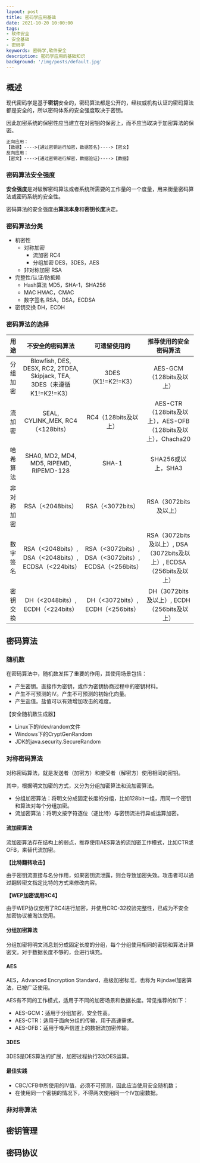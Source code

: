 ```yaml
---
layout: post
title: 密码学应用基础
date: 2021-10-20 10:00:00
tags:
- 软件安全
- 安全基础
- 密码学
keywords: 密码学,软件安全
description: 密码学应用的基础知识
background: '/img/posts/default.jpg'
---
```


## 概述

现代密码学是基于**密钥**安全的，密码算法都是公开的，经权威机构认证的密码算法都是安全的，所以密码体系的安全强度取决于密钥。

因此加密系统的保密性应当建立在对密钥的保密上，而不应当取决于加密算法的保密。

```txt
正向应用：
【数据】---->{通过密钥进行加密，数据签名}---->【密文】
反向应用：
【密文】---->{通过密钥进行解密，数据验证}---->【数据】
```

### 密码算法安全强度

**安全强度**是对破解密码算法或者系统所需要的工作量的一个度量，用来衡量密码算法或密码系统的安全性。

密码算法的安全强度由**算法本身**和**密钥长度**决定。

### 密码算法分类

- 机密性
  - 对称加密
    - 流加密 RC4
    - 分组加密 DES，3DES，AES
  - 非对称加密 RSA
- 完整性/认证/防抵赖
  - Hash算法 MD5，SHA-1，SHA256
  - MAC HMAC，CMAC
  - 数字签名 RSA，DSA，ECDSA
- 密钥交换 DH，ECDH

### 密码算法的选择

| 用途 | 不安全的密码算法 | 可遗留使用的 | 推荐使用的安全密码算法|
| :--: | :--: | :--: | :--: |
| 分组加密 | Blowfish, DES, DESX, RC2, 2TDEA, Skipjack, TEA, 3DES（未遵循K1!=K2!=K3） | 3DES（K1!=K2!=K3） | AES-GCM（128bits及以上） |
| 流加密 | SEAL, CYLINK_MEK, RC4（<128bits） | RC4（128bits及以上） | AES-CTR（128bits及以上），AES-OFB（128bits及以上），Chacha20 |
| 哈希算法 | SHA0, MD2, MD4,  MD5, RIPEMD, RIPEMD-128 | SHA-1 | SHA256或以上，SHA3 |
| 非对称加密 | RSA（<2048bits） | RSA（<3072bits） | RSA（3072bits及以上） |
| 数字签名 | RSA（<2048bits）, DSA（<2048bits）, ECDSA（<224bits） | RSA（<3072bits）, DSA（<3072bits）, ECDSA（<256bits） | RSA（3072bits及以上）, DSA（3072bits及以上）, ECDSA（256bits及以上） |
| 密钥交换 | DH（<2048bits）, ECDH（<224bits） | DH（<3072bits）, ECDH（<256bits） | DH（3072bits及以上）, ECDH（256bits及以上） |

## 密码算法

### 随机数

在密码算法中，随机数发挥了重要的作用，其使用场景包括：

- 产生密钥。直接作为密钥，或作为密钥协商过程中的密钥材料。
- 产生不可预测的IV。产生不可预测的初始化向量。
- 产生盐值。盐值可以有效增加攻击的难度。

【安全随机数生成器】

- Linux下的/dev/random文件
- Windows下的CryptGenRandom
- JDK的java.security.SecureRandom

### 对称密码算法

对称密码算法，就是发送者（加密方）和接受者（解密方）使用相同的密钥。

其中，根据明文加密的方式，又分为分组加密算法和流加密算法。

- 分组加密算法：将明文分成固定长度的分组，比如128bit一组，用同一个密钥和算法对每个分组加密。
- 流加密算法：将明文按字符逐位（逐比特）与密钥流进行异或运算加密。

#### 流加密算法

流加密算法存在结构上的弱点，推荐使用AES算法的流加密工作模式，比如CTR或OFB，来替代流加密。

**【比特翻转攻击】**

由于密钥流直接与名分作用，如果密钥流泄露，则会导致加密失效。攻击者可以通过翻转密文指定比特的方式来修改内容。

**【WEP加密误用RC4】**

由于WEP协议使用了RC4进行加密，并使用CRC-32校验完整性，已成为不安全加密协议被淘汰使用。

#### 分组加密算法

分组加密将明文消息划分成固定长度的分组，每个分组使用相同的密钥和算法计算密文。对于数据长度不够的，会进行填充。

#### AES

AES，Advanced Encryption Standard，高级加密标准，也称为 Rijndael加密算法，已被广泛使用。

AES有不同的工作模式，适用于不同的加密场景和数据长度。常见推荐的如下：

- AES-GCM：适用于分组加密，安全性高。
- AES-CTR：适用于面向分组的传输，用于高速需求。
- AES-OFB：适用于噪声信道上的数据流加密传输。

#### 3DES

3DES是DES算法的扩展，加密过程执行3次DES运算。

#### 最佳实践

- CBC/CFB中所使用的IV值，必须不可预测，因此应当使用安全随机数；
- 在使用同一个密钥的情况下，不得两次使用同一个IV加密数据。

### 非对称算法

## 密钥管理

## 密码协议
